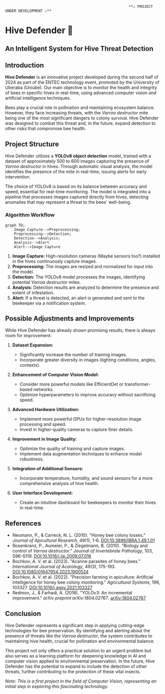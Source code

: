                                                             **⚠️ PROJECT UNDER DEVELOPMENT ⚠️**



# Hive Defender 🐝

## An Intelligent System for Hive Threat Detection

## Introduction

**Hive Defender** is an innovative project developed during the second half of 2024 as part of the ENTEC technology event, promoted by the University of Uberaba (Uniube). Our main objective is to monitor the health and integrity of bees in specific hives in real-time, using advanced computer vision and artificial intelligence techniques.

Bees play a crucial role in pollination and maintaining ecosystem balance. However, they face increasing threats, with the *Varroa destructor* mite being one of the most significant dangers to colony survival. Hive Defender was designed to combat this threat and, in the future, expand detection to other risks that compromise bee health.

## Project Structure

Hive Defender utilizes a **YOLOv8 object detection** model, trained with a dataset of approximately 500 to 600 images capturing the presence of *Varroa destructor* in hives. Through automatic visual analysis, the model identifies the presence of the mite in real-time, issuing alerts for early intervention.

The choice of YOLOv8 is based on its balance between accuracy and speed, essential for real-time monitoring. The model is integrated into a pipeline that processes images captured directly from hives, detecting anomalies that may represent a threat to the bees' well-being.

### Algorithm Workflow

```mermaid
graph TD;
    Image Capture-->Preprocessing;
    Preprocessing-->Detection;
    Detection-->Analysis;
    Analysis-->Alert
    Alert-->Image Capture
```

1. **Image Capture:** High-resolution cameras (Maybe sensors too?) installed in the hives continuously capture images.
2. **Preprocessing:** The images are resized and normalized for input into the model.
3. **Detection:** The YOLOv8 model processes the images, identifying potential *Varroa destructor* mites.
4. **Analysis:** Detection results are analyzed to determine the presence and extent of infestation.
5. **Alert:** If a threat is detected, an alert is generated and sent to the beekeeper via a notification system.


## Possible Adjustments and Improvements

While Hive Defender has already shown promising results, there is always room for improvement:

1. **Dataset Expansion:**
   - Significantly increase the number of training images.
   - Incorporate greater diversity in images (lighting conditions, angles, contexts).

2. **Enhancement of Computer Vision Model:**
   - Consider more powerful models like EfficientDet or transformer-based networks.
   - Optimize hyperparameters to improve accuracy without sacrificing speed.

3. **Advanced Hardware Utilization:**
   - Implement more powerful GPUs for higher-resolution image processing and speed.
   - Invest in higher-quality cameras to capture finer details.

4. **Improvement in Image Quality:**
   - Optimize the quality of training and capture images.
   - Implement data augmentation techniques to enhance model robustness.

5. **Integration of Additional Sensors:**
   - Incorporate temperature, humidity, and sound sensors for a more comprehensive analysis of hive health.

6. **User Interface Development:**
   - Create an intuitive dashboard for beekeepers to monitor their hives in real-time.

## References

- Neumann, P., & Carreck, N. L. (2010). "Honey bee colony losses." *Journal of Apicultural Research*, 49(1), 1-6. [DOI:10.3896/IBRA.1.49.1.01](https://doi.org/10.3896/IBRA.1.49.1.01)
- Rosenkranz, P., Aumeier, P., & Ziegelmann, B. (2010). "Biology and control of *Varroa destructor*." *Journal of Invertebrate Pathology*, 103, S96-S119. [DOI:10.1016/j.jip.2009.07.016](https://doi.org/10.1016/j.jip.2009.07.016)
- Bochkov, A. V. et al. (2023). "Acarine parasites of honey bees." *International Journal of Acarology*, 49(3), 175-193. [DOI:10.1080/01647954.2023.1900524](https://doi.org/10.1080/01647954.2023.1900524)
- Bochkov, A. V. et al. (2022). "Precision farming in apiculture: Artificial intelligence for honey bee colony monitoring." *Agricultural Systems*, 196, 103327. [DOI:10.1016/j.agsy.2021.103327](https://doi.org/10.1016/j.agsy.2021.103327)
- Redmon, J., & Farhadi, A. (2018). "YOLOv3: An incremental improvement." *arXiv preprint arXiv:1804.02767*. [arXiv:1804.02767](https://arxiv.org/abs/1804.02767)

## Conclusion

Hive Defender represents a significant step in applying cutting-edge technologies for bee preservation. By identifying and alerting about the presence of threats like the *Varroa destructor*, the system contributes to maintaining hive health, crucial for pollination and environmental balance.

This project not only offers a practical solution to an urgent problem but also serves as a learning platform for deepening knowledge in AI and computer vision applied to environmental preservation. In the future, Hive Defender has the potential to expand to include the detection of other threats, further contributing to the protection of these vital insects.

*Note: This is a first project in the field of Computer Vision, representing an initial step in exploring this fascinating technology.*
